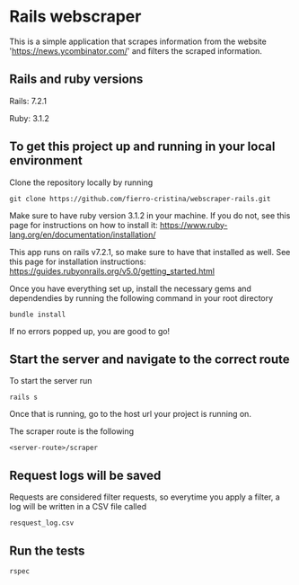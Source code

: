 # Rails webscraper

This is a simple application that scrapes information from the website 'https://news.ycombinator.com/' and filters the scraped information.

## Rails and ruby versions
Rails: 7.2.1

Ruby: 3.1.2

## To get this project up and running in your local environment
Clone the repository locally by running

```
git clone https://github.com/fierro-cristina/webscraper-rails.git
``` 

Make sure to have ruby version 3.1.2 in your machine. If you do not, see this page for instructions on how to install it: https://www.ruby-lang.org/en/documentation/installation/

This app runs on rails v7.2.1, so make sure to have that installed as well. See this page for installation instructions: https://guides.rubyonrails.org/v5.0/getting_started.html

Once you have everything set up, install the necessary gems and dependendies by running the following command in your root directory

```
bundle install
```

If no errors popped up, you are good to go! 

## Start the server and navigate to the correct route
To start the server run

```
rails s
```

Once that is running, go to the host url your project is running on.

The scraper route is the following

```
<server-route>/scraper
```
## Request logs will be saved

Requests are considered filter requests, so everytime you apply a filter, a log will be written in a CSV file called

```
resquest_log.csv
```

## Run the tests

```
rspec
```

